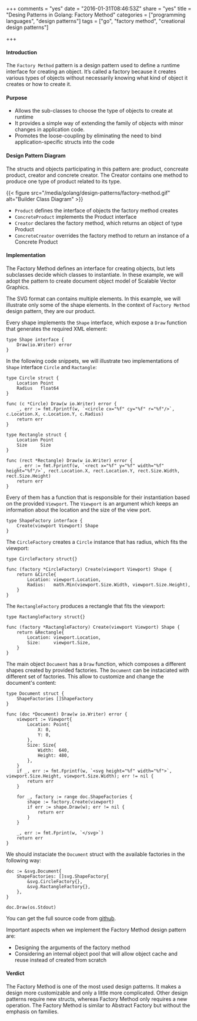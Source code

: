 +++
comments = "yes"
date = "2016-01-31T08:46:53Z"
share = "yes"
title = "Desing Patterns in Golang: Factory Method"
categories = ["programming languages", "design patterns"]
tags = ["go", "factory method", "creational design patterns"]

+++

#### Introduction

The `Factory Method` pattern is a design pattern used to define a runtime
interface for creating an object. It’s called a factory because it creates
various types of objects without necessarily knowing what kind of object it
creates or how to create it.

#### Purpose

- Allows the sub-classes to choose the type of objects to create at runtime
- It provides a simple way of extending the family of objects with minor
	changes in application code.
- Promotes the loose-coupling by eliminating the need to bind
	application-specific structs into the code

#### Design Pattern Diagram

The structs and objects participating in this pattern are: product,
concreate product, creator and concrete creator. The Creator contains one
method to produce one type of product related to its type.

{{< figure src="/media/golang/design-patterns/factory-method.gif" alt="Builder Class Diagram" >}}

- `Product` defines the interface of objects the factory method creates
- `ConcreteProduct` implements the Product interface
- `Creator` declares the factory method, which returns an object of type Product
- `ConcreteCreator` overrides the factory method to return an instance of a Concrete Product

#### Implementation

The Factory Method defines an interface for creating objects, but lets
subclasses decide which classes to instantiate. In these example, we will adopt
the pattern to create document object model of Scalable Vector Graphics.

The SVG format can contains multiple elements. In this example, we will illustrate
only some of the shape elements. In the context of `Factory Method` design pattern,
they are our product.

Every shape implements the `Shape` interface, which expose a `Draw` function that
generates the required XML element:

```Golang
type Shape interface {
	Draw(io.Writer) error
}
```

In the following code snippets, we will illustrate two implementations of `Shape` 
interface `Circle` and `Ractangle`:

```Golang
type Circle struct {
	Location Point
	Radius   float64
}

func (c *Circle) Draw(w io.Writer) error {
	_, err := fmt.Fprintf(w, `<circle cx="%f" cy="%f" r="%f"/>`, c.Location.X, c.Location.Y, c.Radius)
	return err
}
```

```Golang
type Rectangle struct {
	Location Point
	Size     Size
}

func (rect *Rectangle) Draw(w io.Writer) error {
	_, err := fmt.Fprintf(w, `<rect x="%f" y="%f" width="%f" height="%f"/>`, rect.Location.X, rect.Location.Y, rect.Size.Width, rect.Size.Height)
	return err
}
```

Every of them has a function that is responsible for their instantiation based
on the provided `Viewport`. The `Viewport` is an argument which keeps an information
about the location and the size of the view port.

```Golang
type ShapeFactory interface {
	Create(viewport Viewport) Shape
}
```

The `CircleFactory` creates a `Circle` instance that has radius, which fits
the viewport:

```Golang
type CircleFactory struct{}

func (factory *CircleFactory) Create(viewport Viewport) Shape {
	return &Circle{
		Location: viewport.Location,
		Radius:   math.Min(viewport.Size.Width, viewport.Size.Height),
	}
}
```

The `RectangleFactory` produces a rectangle that fits the viewport:

```Golang
type RactangleFactory struct{}

func (factory *RactangleFactory) Create(viewport Viewport) Shape {
	return &Rectangle{
		Location: viewport.Location,
		Size:     viewport.Size,
	}
}
```

The main object `Document` has a `Draw` function, which composes a different
shapes created by provided factories. The `Document` can be instaciated with
different set of factories. This allow to customize and change the document's
content:

```Golang
type Document struct {
	ShapeFactories []ShapeFactory
}

func (doc *Document) Draw(w io.Writer) error {
	viewport := Viewport{
		Location: Point{
			X: 0,
			Y: 0,
		},
		Size: Size{
			Width:  640,
			Height: 480,
		},
	}
	if _, err := fmt.Fprintf(w, `<svg height="%f" width="%f">`, viewport.Size.Height, viewport.Size.Width); err != nil {
		return err
	}

	for _, factory := range doc.ShapeFactories {
		shape := factory.Create(viewport)
		if err := shape.Draw(w); err != nil {
			return err
		}
	}

	_, err := fmt.Fprint(w, `</svg>`)
	return err
}
```

We should instaciate the `Document` struct with the available factories in
the following way:

```Golang
doc := &svg.Document{
	ShapeFactories: []svg.ShapeFactory{
		&svg.CircleFactory{},
		&svg.RactangleFactory{},
	},
}

doc.Draw(os.Stdout)
```

You can get the full source code from [github](https://github.com/iamralch/golang-design-patterns/tree/master/creational-patterns/factory-method).

Important aspects when we implement the Factory Method design pattern are:

- Designing the arguments of the factory method
- Considering an internal object pool that will allow object cache and reuse instead
of created from scratch

#### Verdict

The Factory Method is one of the most used design patterns. It makes a design
more customizable and only a little more complicated. Other design patterns
require new structs, whereas Factory Method only requires a new operation.
The Factory Method is similar to Abstract Factory but without the emphasis on
families.

